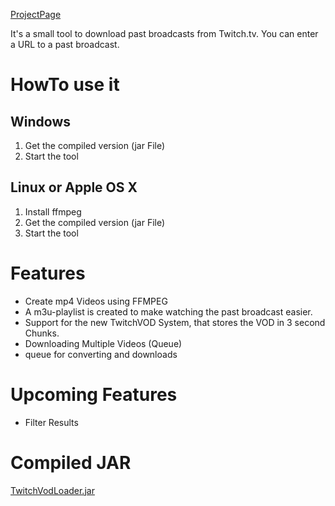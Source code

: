 

[ProjectPage](http://lordh3lmchen.github.io/TwitchDownloader)

It's a small tool to download past broadcasts from Twitch.tv. You can enter a URL to a past broadcast.

# HowTo use it

## Windows

1. Get the compiled version (jar File)
2. Start the tool

## Linux or Apple OS X
1. Install ffmpeg
2. Get the compiled version (jar File)
3. Start the tool


# Features
 * Create mp4 Videos using FFMPEG
 * A m3u-playlist is created to make watching the past broadcast easier.
 * Support for the new TwitchVOD System, that stores the VOD in 3 second Chunks.
 * Downloading Multiple Videos (Queue)
 * queue for converting and downloads


# Upcoming Features

 * Filter Results

# Compiled JAR
[TwitchVodLoader.jar](http://trabauer.com/downloads/TwitchVodLoader.jar)





